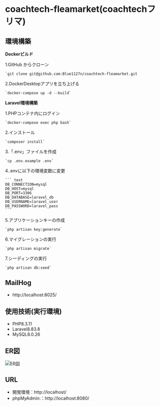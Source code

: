 # coachtech-fleamarket(coachtechフリマ)  


## 環境構築  


**Dockerビルド**  

  1.GitHub からクローン  

    `git clone git@github.com:Blue1127n/coachtech-fleamarket.git  

  2.DockerDesktopアプリを立ち上げる  

    `docker-compose up -d --build`  


**Laravel環境構築**  


  1.PHPコンテナ内にログイン  

    `docker-compose exec php bash`  

  2.インストール  

    `composer install`  

  3.「.env」ファイルを作成  

    `cp .env.example .env`  

  4..envに以下の環境変数に変更  

    ``` text  
    DB_CONNECTION=mysql
    DB_HOST=mysql
    DB_PORT=3306
    DB_DATABASE=laravel_db
    DB_USERNAME=laravel_user
    DB_PASSWORD=laravel_pass
    ```  

  5.アプリケーションキーの作成  

    `php artisan key:generate`  

  6.マイグレーションの実行  

    `php artisan migrate`  

  7.シーディングの実行  

    `php artisan db:seed`  


## MailHog  

- http://localhost:8025/


## 使用技術(実行環境)  

- PHP8.3.11  
- Laravel8.83.8  
- MySQL8.0.26  


## ER図  

![ER図](public/images/ER図.svg)  


## URL  

- 開発環境：http://localhost/  
- phpMyAdmin:：http://localhost:8080/  
